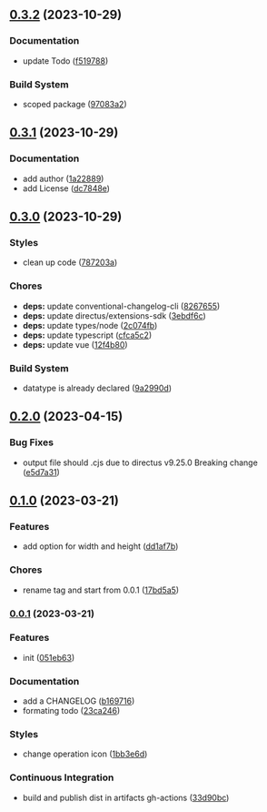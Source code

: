 ## [0.3.2](https://example.com/github.com/jee-r/directus-extension-base64/compare/v0.3.1...v0.3.2) (2023-10-29)


### Documentation

* update Todo ([f519788](https://example.com/github.com/jee-r/directus-extension-base64/commit/f5197884f2a181e746574febe578002243c08c86))


### Build System

* scoped package ([97083a2](https://example.com/github.com/jee-r/directus-extension-base64/commit/97083a200f6ce47e6ddc0ba07203ba9b3a0b2407))

## [0.3.1](https://github.com/jee-r/directus-extension-base64/compare/v0.3.0...v0.3.1) (2023-10-29)


### Documentation

* add author ([1a22889](https://github.com/jee-r/directus-extension-base64/commit/1a22889908b121c2d096d4b8385ad11cdc6ebd0f))
* add License ([dc7848e](https://github.com/jee-r/directus-extension-base64/commit/dc7848e227f093e7bd3640b3ba2a350c3f554870))

## [0.3.0](https://github.com/jee-r/directus-extension-base64/compare/v0.2.0...v0.3.0) (2023-10-29)


### Styles

* clean up code ([787203a](https://github.com/jee-r/directus-extension-base64/commit/787203a27e240a9aac3b5624d62aacc0a38a7bfd))


### Chores

* **deps:** update conventional-changelog-cli ([8267655](https://github.com/jee-r/directus-extension-base64/commit/8267655ad70b5f5fe4802e44b5e0a64aa7076f19))
* **deps:** update directus/extensions-sdk ([3ebdf6c](https://github.com/jee-r/directus-extension-base64/commit/3ebdf6cc5da3518bb4743ff50dcd603ee27e826e))
* **deps:** update types/node ([2c074fb](https://github.com/jee-r/directus-extension-base64/commit/2c074fbfeb9483aa2205c4379c46bd51c2a8d915))
* **deps:** update typescript ([cfca5c2](https://github.com/jee-r/directus-extension-base64/commit/cfca5c2cda51ae3ac32146b72c5ed0a0b094db79))
* **deps:** update vue ([12f4b80](https://github.com/jee-r/directus-extension-base64/commit/12f4b80113cfb7cf9045618a6cd3d1a67563a678))


### Build System

* datatype is already declared ([9a2990d](https://github.com/jee-r/directus-extension-base64/commit/9a2990d9094e884c5adaa2153e75771dec77d5a0))

## [0.2.0](https://github.com/jee-r/directus-extension-base64/compare/v0.1.0...v0.2.0) (2023-04-15)


### Bug Fixes

* output file should .cjs due to directus  v9.25.0 Breaking change ([e5d7a31](https://github.com/jee-r/directus-extension-base64/commit/e5d7a310403f4f53a8980fd854ea14789e60f9f2))

## [0.1.0](https://github.com/jee-r/directus-extension-base64/compare/v0.0.1...v0.1.0) (2023-03-21)


### Features

* add option for width and height ([dd1af7b](https://github.com/jee-r/directus-extension-base64/commit/dd1af7b960ee3a7057ff2383d92cd327a48eb3d8))


### Chores

* rename tag and start from 0.0.1 ([17bd5a5](https://github.com/jee-r/directus-extension-base64/commit/17bd5a51d4cf2520ab9a0011452241bc74144fe0))

### [0.0.1](https://github.com/jee-r/directus-extension-base64/compare/051eb63e96965289e1ce7e8dfb87d7e7770c9369...v0.0.1) (2023-03-21)


### Features

* init ([051eb63](https://github.com/jee-r/directus-extension-base64/commit/051eb63e96965289e1ce7e8dfb87d7e7770c9369))


### Documentation

* add a CHANGELOG ([b169716](https://github.com/jee-r/directus-extension-base64/commit/b16971666e4f0a01d9cfa67997a96aaeceb55c67))
* formating todo ([23ca246](https://github.com/jee-r/directus-extension-base64/commit/23ca24618dd9eae299d3be21f7cabbb797739a59))


### Styles

* change operation icon ([1bb3e6d](https://github.com/jee-r/directus-extension-base64/commit/1bb3e6d77611ed7ea78bbc18095f8d7e536a4cad))


### Continuous Integration

* build and publish dist in artifacts gh-actions ([33d90bc](https://github.com/jee-r/directus-extension-base64/commit/33d90bc2f0f864547a1842d2dc345f714544c72b))

